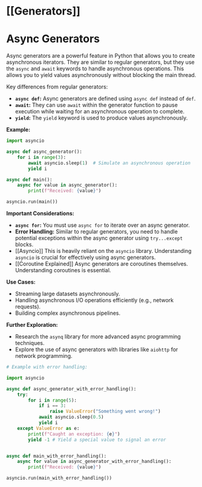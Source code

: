 # [[Generators]]
# Async Generators

Async generators are a powerful feature in Python that allows you to create asynchronous iterators.  They are similar to regular generators, but they use the `async` and `await` keywords to handle asynchronous operations. This allows you to yield values asynchronously without blocking the main thread.

Key differences from regular generators:

* **`async def`:** Async generators are defined using `async def` instead of `def`.
* **`await`:**  They can use `await` within the generator function to pause execution while waiting for an asynchronous operation to complete.
* **`yield`:**  The `yield` keyword is used to produce values asynchronously.


**Example:**

```python
import asyncio

async def async_generator():
    for i in range(3):
        await asyncio.sleep(1)  # Simulate an asynchronous operation
        yield i

async def main():
    async for value in async_generator():
        print(f"Received: {value}")

asyncio.run(main())

```

**Important Considerations:**

* **`async for`:**  You must use `async for` to iterate over an async generator.
* **Error Handling:**  Similar to regular generators, you need to handle potential exceptions within the async generator using `try...except` blocks.
* [[Asyncio]]  This is heavily reliant on the `asyncio` library.  Understanding `asyncio` is crucial for effectively using async generators.
* [[Coroutine Explained]]  Async generators are coroutines themselves.  Understanding coroutines is essential.


**Use Cases:**

* Streaming large datasets asynchronously.
* Handling asynchronous I/O operations efficiently (e.g., network requests).
* Building complex asynchronous pipelines.


**Further Exploration:**

* Research the `asynq` library for more advanced async programming techniques.
* Explore the use of async generators with libraries like `aiohttp` for network programming.

```python
# Example with error handling:

import asyncio

async def async_generator_with_error_handling():
    try:
        for i in range(5):
            if i == 3:
                raise ValueError("Something went wrong!")
            await asyncio.sleep(0.5)
            yield i
    except ValueError as e:
        print(f"Caught an exception: {e}")
        yield -1 # Yield a special value to signal an error


async def main_with_error_handling():
    async for value in async_generator_with_error_handling():
        print(f"Received: {value}")

asyncio.run(main_with_error_handling())
```
